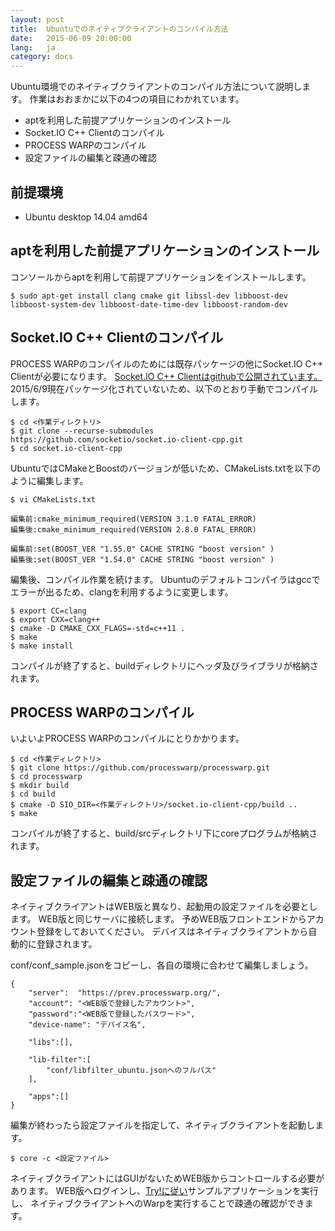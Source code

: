 ```yaml
---
layout: post
title:  Ubuntuでのネイティブクライアントのコンパイル方法
date:   2015-06-09 20:00:00
lang:   ja
category: docs
---
```


Ubuntu環境でのネイティブクライアントのコンパイル方法について説明します。
作業はおおまかに以下の4つの項目にわかれています。

* aptを利用した前提アプリケーションのインストール
* Socket.IO C++ Clientのコンパイル
* PROCESS WARPのコンパイル
* 設定ファイルの編集と疎通の確認

## 前提環境

* Ubuntu desktop 14.04 amd64

## aptを利用した前提アプリケーションのインストール

コンソールからaptを利用して前提アプリケーションをインストールします。

    $ sudo apt-get install clang cmake git libssl-dev libboost-dev libboost-system-dev libboost-date-time-dev libboost-random-dev

## Socket.IO C++ Clientのコンパイル

PROCESS WARPのコンパイルのためには既存パッケージの他にSocket.IO C++ Clientが必要になります。
[Socket.IO C++ Clientはgithubで公開されています。](https://github.com/socketio/socket.io-client-cpp)
2015/6/9現在パッケージ化されていないため、以下のとおり手動でコンパイルします。

    $ cd <作業ディレクトリ>
    $ git clone --recurse-submodules https://github.com/socketio/socket.io-client-cpp.git
    $ cd socket.io-client-cpp

UbuntuではCMakeとBoostのバージョンが低いため、CMakeLists.txtを以下のように編集します。

    $ vi CMakeLists.txt
    
    編集前:cmake_minimum_required(VERSION 3.1.0 FATAL_ERROR)
    編集後:cmake_minimum_required(VERSION 2.8.0 FATAL_ERROR)
    
    編集前:set(BOOST_VER "1.55.0" CACHE STRING "boost version" )
    編集後:set(BOOST_VER "1.54.0" CACHE STRING "boost version" )

編集後、コンパイル作業を続けます。
Ubuntuのデフォルトコンパイラはgccでエラーが出るため、clangを利用するように変更します。

    $ export CC=clang
    $ export CXX=clang++
    $ cmake -D CMAKE_CXX_FLAGS=-std=c++11 .
    $ make
    $ make install

コンパイルが終了すると、buildディレクトリにヘッダ及びライブラリが格納されます。

## PROCESS WARPのコンパイル

いよいよPROCESS WARPのコンパイルにとりかかります。

    $ cd <作業ディレクトリ>
    $ git clone https://github.com/processwarp/processwarp.git
    $ cd processwarp
    $ mkdir build
    $ cd build
    $ cmake -D SIO_DIR=<作業ディレクトリ>/socket.io-client-cpp/build ..
    $ make

コンパイルが終了すると、build/srcディレクトリ下にcoreプログラムが格納されます。

## 設定ファイルの編集と疎通の確認

ネイティブクライアントはWEB版と異なり、起動用の設定ファイルを必要とします。
WEB版と同じサーバに接続します。
予めWEB版フロントエンドからアカウント登録をしておいてください。
デバイスはネイティブクライアントから自動的に登録されます。

conf/conf_sample.jsonをコピーし、各自の環境に合わせて編集しましょう。

    {
        "server":  "https://prev.processwarp.org/",
        "account": "<WEB版で登録したアカウント>",
        "password":"<WEB版で登録したパスワード>",
        "device-name": "デバイス名",
    
        "libs":[],
    
        "lib-filter":[
	        "conf/libfilter_ubuntu.jsonへのフルパス"
        ],
    
        "apps":[]
    }

編集が終わったら設定ファイルを指定して、ネイティブクライアントを起動します。


    $ core -c <設定ファイル>

ネイティブクライアントにはGUIがないためWEB版からコントロールする必要があります。
WEB版へログインし、[Try!に従い](/ja/try)サンプルアプリケーションを実行し、
ネイティブクライアントへのWarpを実行することで疎通の確認ができます。
